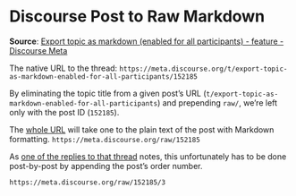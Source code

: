 # Discourse Post to Raw Markdown

**Source**: [Export topic as markdown (enabled for all participants) - feature - Discourse Meta](https://meta.discourse.org/t/export-topic-as-markdown-enabled-for-all-participants/152185)

The native URL to the thread:
`https://meta.discourse.org/t/export-topic-as-markdown-enabled-for-all-participants/152185`

By eliminating the topic title from a given post’s URL (`t/export-topic-as-markdown-enabled-for-all-participants`) and prepending `raw/`, we’re left only with the post ID (`152185`).

The [whole URL](https://meta.discourse.org/raw/152185) will take one to the plain text of the post with Markdown formatting.
`https://meta.discourse.org/raw/152185`

As [one of the replies to that thread](https://meta.discourse.org/t/export-topic-as-markdown-enabled-for-all-participants/152185/3) notes, this unfortunately has to be done post-by-post by appending the post’s order number. 

`https://meta.discourse.org/raw/152185/3`